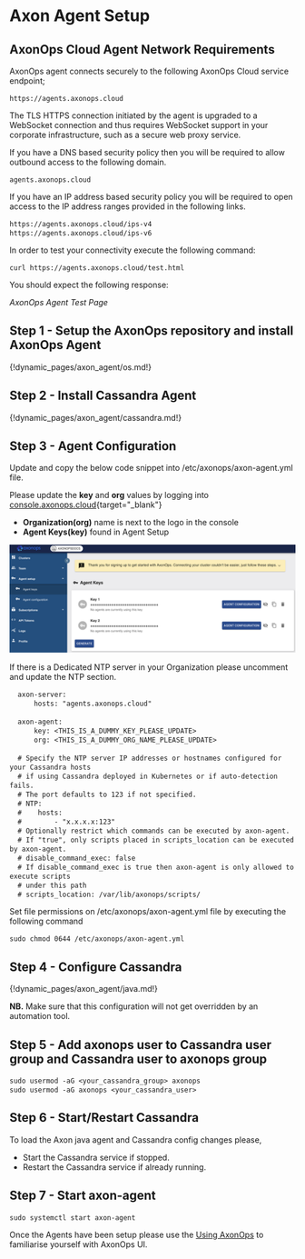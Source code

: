 # Axon Agent Setup
<!-- ![](agent_steps.png) -->

## AxonOps Cloud Agent Network Requirements

AxonOps agent connects securely to the following AxonOps Cloud service endpoint;

``` { .bash .no-copy }
https://agents.axonops.cloud
```

The TLS HTTPS connection initiated by the agent is upgraded to a WebSocket connection and thus requires WebSocket support in your corporate infrastructure, such as a secure web proxy service.

If you have a DNS based security policy then you will be required to allow outbound access to the following domain.

``` { .bash .no-copy }
agents.axonops.cloud
```

If you have an IP address based security policy you will be required to open access to the IP address ranges provided in the following links.

``` { .bash .no-copy }
https://agents.axonops.cloud/ips-v4
https://agents.axonops.cloud/ips-v6
```

In order to test your connectivity execute the following command:

``` { .bash .copy }
curl https://agents.axonops.cloud/test.html
```

You should expect the following response:

*AxonOps Agent Test Page*

## Step 1 - Setup the AxonOps repository and install AxonOps Agent

{!dynamic_pages/axon_agent/os.md!}

## Step 2 - Install Cassandra Agent

{!dynamic_pages/axon_agent/cassandra.md!}

## Step 3 - Agent Configuration

Update and copy the below code snippet into /etc/axonops/axon-agent.yml file.

Please update the **key** and **org** values by logging into [console.axonops.cloud](https://console.axonops.cloud){target="_blank"}

* **Organization(org)** name is next to the logo in the console
* **Agent Keys(key)** found in Agent Setup

![](agent_keys.png)

If there is a Dedicated NTP server in your Organization please uncomment and update the NTP section. 

```
  axon-server:
      hosts: "agents.axonops.cloud"
  
  axon-agent:
      key: <THIS_IS_A_DUMMY_KEY_PLEASE_UPDATE>
      org: <THIS_IS_A_DUMMY_ORG_NAME_PLEASE_UPDATE>

  # Specify the NTP server IP addresses or hostnames configured for your Cassandra hosts
  # if using Cassandra deployed in Kubernetes or if auto-detection fails.
  # The port defaults to 123 if not specified.
  # NTP:
  #    hosts:
  #        - "x.x.x.x:123"
  # Optionally restrict which commands can be executed by axon-agent.
  # If "true", only scripts placed in scripts_location can be executed by axon-agent.
  # disable_command_exec: false
  # If disable_command_exec is true then axon-agent is only allowed to execute scripts
  # under this path
  # scripts_location: /var/lib/axonops/scripts/
```

Set file permissions on /etc/axonops/axon-agent.yml file by executing the following command

```
sudo chmod 0644 /etc/axonops/axon-agent.yml
```

## Step 4 - Configure Cassandra

{!dynamic_pages/axon_agent/java.md!}

**NB.** Make sure that this configuration will not get overridden by an automation tool.

## Step 5 - Add axonops user to Cassandra user group and Cassandra user to axonops group
```
sudo usermod -aG <your_cassandra_group> axonops
sudo usermod -aG axonops <your_cassandra_user>
```

## Step 6 - Start/Restart Cassandra

To load the Axon java agent and Cassandra config changes please,

* Start the Cassandra service if stopped. 
* Restart the Cassandra service if already running.

## Step 7 - Start axon-agent

```
sudo systemctl start axon-agent
```

Once the Agents have been setup please use the [Using AxonOps](/cluster/cluster-overview/) to familiarise yourself with AxonOps UI.